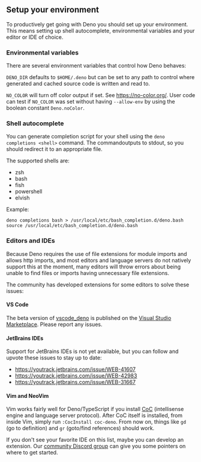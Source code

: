 ## Setup your environment

To productively get going with Deno you should set up your environment. This
means setting up shell autocomplete, environmental variables and your editor or
IDE of choice.

### Environmental variables

There are several environment variables that control how Deno behaves:

`DENO_DIR` defaults to `$HOME/.deno` but can be set to any path to control where
generated and cached source code is written and read to.

`NO_COLOR` will turn off color output if set. See https://no-color.org/. User
code can test if `NO_COLOR` was set without having `--allow-env` by using the
boolean constant `Deno.noColor`.

### Shell autocomplete

You can generate completion script for your shell using the
`deno completions <shell>` command. The commandoutputs to stdout, so you should
redirect it to an appropriate file.

The supported shells are:

- zsh
- bash
- fish
- powershell
- elvish

Example:

```shell
deno completions bash > /usr/local/etc/bash_completion.d/deno.bash
source /usr/local/etc/bash_completion.d/deno.bash
```

### Editors and IDEs

Because Deno requires the use of file extensions for module imports and allows
http imports, and most editors and language servers do not natively support this
at the moment, many editors will throw errors about being unable to find files
or imports having unnecessary file extensions.

The community has developed extensions for some editors to solve these issues:

#### VS Code

The beta version of [vscode_deno](https://github.com/denoland/vscode_deno) is
published on the
[Visual Studio Marketplace](https://marketplace.visualstudio.com/items?itemName=justjavac.vscode-deno).
Please report any issues.

#### JetBrains IDEs

Support for JetBrains IDEs is not yet available, but you can follow and upvote
these issues to stay up to date:

- https://youtrack.jetbrains.com/issue/WEB-41607
- https://youtrack.jetbrains.com/issue/WEB-42983
- https://youtrack.jetbrains.com/issue/WEB-31667

#### Vim and NeoVim

Vim works fairly well for Deno/TypeScript if you install
[CoC](https://github.com/neoclide/coc.nvim) (intellisense engine and language
server protocol). After CoC itself is installed, from inside Vim, simply run
`:CocInstall coc-deno`. From now on, things like `gd` (go to definition) and
`gr` (goto/find references) should work.

If you don't see your favorite IDE on this list, maybe you can develop an
extension. Our [community Discord group](https://discord.gg/TGMHGv6) can give
you some pointers on where to get started.
